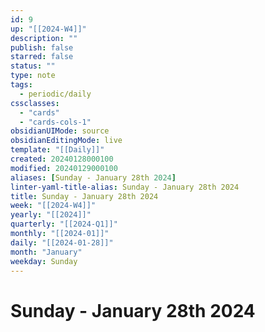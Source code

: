 ```yaml
---
id: 9
up: "[[2024-W4]]"
description: ""
publish: false
starred: false
status: ""
type: note
tags:
  - periodic/daily
cssclasses:
  - "cards"
  - "cards-cols-1"
obsidianUIMode: source
obsidianEditingMode: live
template: "[[Daily]]"
created: 20240128000100
modified: 20240129000100
aliases: [Sunday - January 28th 2024]
linter-yaml-title-alias: Sunday - January 28th 2024
title: Sunday - January 28th 2024
week: "[[2024-W4]]"
yearly: "[[2024]]"
quarterly: "[[2024-Q1]]"
monthly: "[[2024-01]]"
daily: "[[2024-01-28]]"
month: "January"
weekday: Sunday
---
```


# Sunday - January 28th 2024

